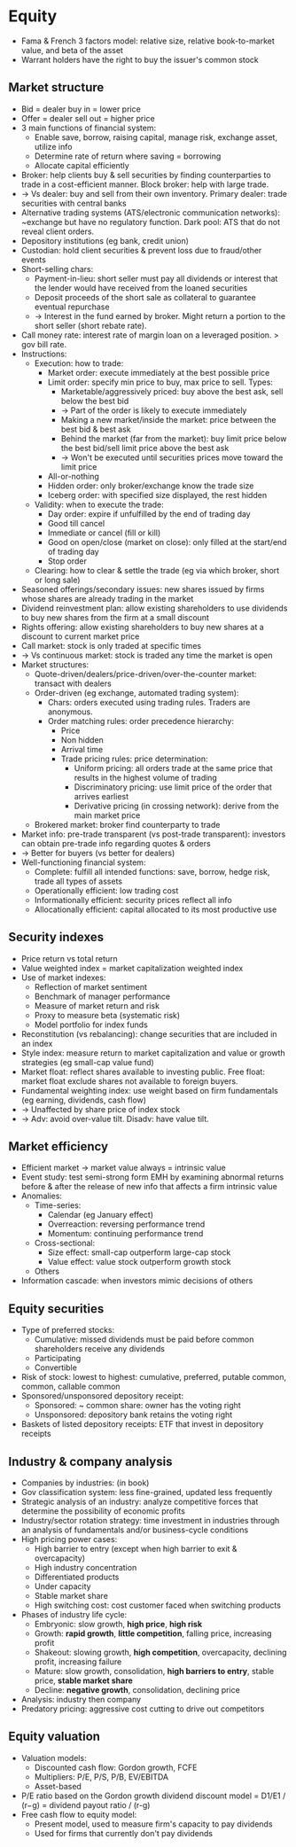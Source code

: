 # Equity
- Fama & French 3 factors model: relative size, relative book-to-market value, and beta of the asset
- Warrant holders have the right to buy the issuer's common stock
## Market structure
- Bid = dealer buy in = lower price
- Offer = dealer sell out = higher price
- 3 main functions of financial system:
  - Enable save, borrow, raising capital, manage risk, exchange asset, utilize info
  - Determine rate of return where saving = borrowing
  - Allocate capital efficiently
- Broker: help clients buy & sell securities by finding counterparties to trade in a cost-efficient manner.
Block broker: help with large trade.
- -> Vs dealer: buy and sell from their own inventory. Primary dealer: trade securities with central banks
- Alternative trading systems (ATS/electronic communication networks): ~exchange but have no regulatory function.
Dark pool: ATS that do not reveal client orders.
- Depository institutions (eg bank, credit union)
- Custodian: hold client securities & prevent loss due to fraud/other events
- Short-selling chars:
  - Payment-in-lieu: short seller must pay all dividends or interest that the lender would have received from the loaned securities
  - Deposit proceeds of the short sale as collateral to guarantee eventual repurchase
  - -> Interest in the fund earned by broker. Might return a portion to the short seller (short rebate rate).
- Call money rate: interest rate of margin loan on a leveraged position. > gov bill rate.
- Instructions:
  - Execution: how to trade:
    - Market order: execute immediately at the best possible price
    - Limit order: specify min price to buy, max price to sell. Types:
      - Marketable/aggressively priced: buy above the best ask, sell below the best bid
      - -> Part of the order is likely to execute immediately
      - Making a new market/inside the market: price between the best bid & best ask
      - Behind the market (far from the market): buy limit price below the best bid/sell limit price above the best ask
      - -> Won't be executed until securities prices move toward the limit price
    - All-or-nothing
    - Hidden order: only broker/exchange know the trade size
    - Iceberg order: with specified size displayed, the rest hidden
  - Validity: when to execute the trade:
    - Day order: expire if unfulfilled by the end of trading day
    - Good till cancel
    - Immediate or cancel (fill or kill)
    - Good on open/close (market on close): only filled at the start/end of trading day
    - Stop order
  - Clearing: how to clear & settle the trade (eg via which broker, short or long sale)
- Seasoned offerings/secondary issues: new shares issued by firms whose shares are already trading in the market
- Dividend reinvestment plan: allow existing shareholders to use dividends to buy new shares from the firm at a small discount
- Rights offering: allow existing shareholders to buy new shares at a discount to current market price
- Call market: stock is only traded at specific times
- -> Vs continuous market: stock is traded any time the market is open
- Market structures:
  - Quote-driven/dealers/price-driven/over-the-counter market: transact with dealers
  - Order-driven (eg exchange, automated trading system):
    - Chars: orders executed using trading rules. Traders are anonymous.
    - Order matching rules: order precedence hierarchy:
      - Price
      - Non hidden
      - Arrival time
      - Trade pricing rules: price determination:
        - Uniform pricing: all orders trade at the same price that results in the highest volume of trading
        - Discriminatory pricing: use limit price of the order that arrives earliest
        - Derivative pricing (in crossing network): derive from the main market price
  - Brokered market: broker find counterparty to trade
- Market info: pre-trade transparent (vs post-trade transparent): investors can obtain pre-trade info regarding quotes & orders
- -> Better for buyers (vs better for dealers)
- Well-functioning financial system:
  - Complete: fulfill all intended functions: save, borrow, hedge risk, trade all types of assets
  - Operationally efficient: low trading cost
  - Informationally efficient: security prices reflect all info
  - Allocationally efficient: capital allocated to its most productive use
## Security indexes
- Price return vs total return
- Value weighted index = market capitalization weighted index
- Use of market indexes:
  - Reflection of market sentiment
  - Benchmark of manager performance
  - Measure of market return and risk
  - Proxy to measure beta (systematic risk)
  - Model portfolio for index funds
- Reconstitution (vs rebalancing): change securities that are included in an index
- Style index: measure return to market capitalization and value or growth strategies (eg small-cap value fund)
- Market float: reflect shares available to investing public.
Free float: market float exclude shares not available to foreign buyers.
- Fundamental weighting index: use weight based on firm fundamentals (eg earning, dividends, cash flow)
- -> Unaffected by share price of index stock
- -> Adv: avoid over-value tilt. Disadv: have value tilt.
## Market efficiency
- Efficient market -> market value always = intrinsic value
- Event study: test semi-strong form EMH by examining abnormal returns before & after the release of new info
that affects a firm intrinsic value
- Anomalies:
  - Time-series:
    - Calendar (eg January effect)
    - Overreaction: reversing performance trend
    - Momentum: continuing performance trend
  - Cross-sectional:
    - Size effect: small-cap outperform large-cap stock
    - Value effect: value stock outperform growth stock
  - Others
- Information cascade: when investors mimic decisions of others
## Equity securities
- Type of preferred stocks:
  - Cumulative: missed dividends must be paid before common shareholders receive any dividends
  - Participating
  - Convertible
- Risk of stock: lowest to highest: cumulative, preferred, putable common, common, callable common
- Sponsored/unsponsored depository receipt:
  - Sponsored: ~ common share: owner has the voting right
  - Unsponsored: depository bank retains the voting right
- Baskets of listed depository receipts: ETF that invest in depository receipts
## Industry & company analysis
- Companies by industries: (in book)
- Gov classification system: less fine-grained, updated less frequently
- Strategic analysis of an industry: analyze competitive forces that determine the possibility of economic profits
- Industry/sector rotation strategy: time investment in industries
through an analysis of fundamentals and/or business-cycle conditions
- High pricing power cases:
  - High barrier to entry (except when high barrier to exit & overcapacity)
  - High industry concentration
  - Differentiated products
  - Under capacity
  - Stable market share
  - High switching cost: cost customer faced when switching products
- Phases of industry life cycle:
  - Embryonic: slow growth, **high price**, **high risk**
  - Growth: **rapid growth**, **little competition**, falling price, increasing profit
  - Shakeout: slowing growth, **high competition**, overcapacity, declining profit, increasing failure
  - Mature: slow growth, consolidation, **high barriers to entry**, stable price, **stable market share**
  - Decline: **negative growth**, consolidation, declining price
- Analysis: industry then company
- Predatory pricing: aggressive cost cutting to drive out competitors
## Equity valuation
- Valuation models:
  - Discounted cash flow: Gordon growth, FCFE
  - Multipliers: P/E, P/S, P/B, EV/EBITDA
  - Asset-based
- P/E ratio based on the Gordon growth dividend discount model = D1/E1 / (r−g) = dividend payout ratio / (r-g)
- Free cash flow to equity model:
  - Present model, used to measure firm's capacity to pay dividends
  - Used for firms that currently don't pay dividends